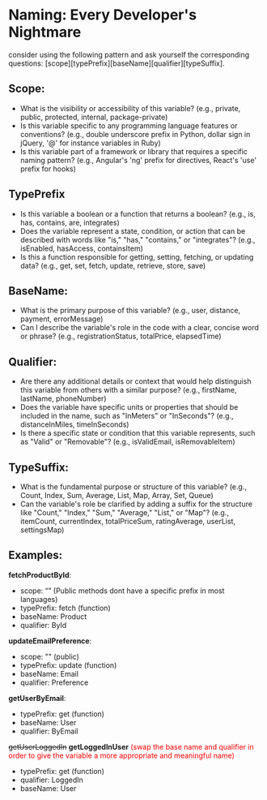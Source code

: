 # Naming: Every Developer's Nightmare

consider using the following pattern and ask yourself the corresponding questions: [scope][typePrefix][baseName][qualifier][typeSuffix].

## Scope:

- What is the visibility or accessibility of this variable? (e.g., private, public, protected, internal, package-private)
- Is this variable specific to any programming language features or conventions? (e.g., double underscore prefix in Python, dollar sign in jQuery, '@' for instance variables in Ruby)
- Is this variable part of a framework or library that requires a specific naming pattern? (e.g., Angular's 'ng' prefix for directives, React's 'use' prefix for hooks)

## TypePrefix

- Is this variable a boolean or a function that returns a boolean? (e.g., is, has, contains, are, integrates)
- Does the variable represent a state, condition, or action that can be described with words like "is," "has," "contains," or "integrates"? (e.g., isEnabled, hasAccess, containsItem)
- Is this a function responsible for getting, setting, fetching, or updating data? (e.g., get, set, fetch, update, retrieve, store, save)

## BaseName:
- What is the primary purpose of this variable? (e.g., user, distance, payment, errorMessage)
- Can I describe the variable's role in the code with a clear, concise word or phrase? (e.g., registrationStatus, totalPrice, elapsedTime)

## Qualifier:
- Are there any additional details or context that would help distinguish this variable from others with a similar purpose? (e.g., firstName, lastName, phoneNumber)
- Does the variable have specific units or properties that should be included in the name, such as "InMeters" or "InSeconds"? (e.g., distanceInMiles, timeInSeconds)
- Is there a specific state or condition that this variable represents, such as "Valid" or "Removable"? (e.g., isValidEmail, isRemovableItem)

## TypeSuffix:
- What is the fundamental purpose or structure of this variable? (e.g., Count, Index, Sum, Average, List, Map, Array, Set, Queue)
- Can the variable's role be clarified by adding a suffix for the structure like "Count," "Index," "Sum," "Average," "List," or "Map"? (e.g., itemCount, currentIndex, totalPriceSum, ratingAverage, userList, settingsMap)


## Examples:
**fetchProductById**:
- scope: “” (Public methods dont have a specific prefix in most languages)
- typePrefix: fetch (function)
- baseName: Product
- qualifier: ById

**updateEmailPreference**:
- scope: "" (public)
- typePrefix: update (function)
- baseName: Email
- qualifier: Preference

**getUserByEmail**:
- typePrefix: get (function)
- baseName: User
- qualifier: ByEmail

~~getUserLoggedIn~~ **getLoggedInUser** <span style="color: #FF0000">(swap the base name and qualifier in order to give the variable a more appropriate and meaningful name)</span>
- typePrefix: get (function)
- qualifier: LoggedIn
- baseName: User

